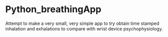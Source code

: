 # Python_breathingApp
Attempt to make a very small, very simple app to try obtain time stamped inhalation and exhalations to compare with wrist device psychophysiology.
